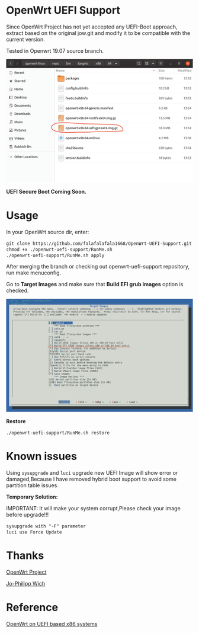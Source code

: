 # OpenWrt UEFI Support
Since OpenWrt Project has not yet accepted any UEFI-Boot approach, extract based on the original jow.git and modify it to be compatible with the current version.

Tested in Openwrt 19.07 source branch.

![](https://github.com/falafalafala1668/OpenWrt-UEFI-Support/blob/master/src/Screenshots/2.png)

**UEFI Secure Boot Coming Soon.**

# Usage
In your OpenWrt source dir, enter:

```
git clone https://github.com/falafalafala1668/OpenWrt-UEFI-Support.git
chmod +x ./openwrt-uefi-support/RunMe.sh
./openwrt-uefi-support/RunMe.sh apply
```

After merging the branch or checking out openwrt-uefi-support repository, run make menuconfig.

Go to **Target Images** and make sure that **Build EFI grub images** option is checked.

![](https://github.com/falafalafala1668/OpenWrt-UEFI-Support/blob/master/src/Screenshots/1.png)

**Restore**

```
./openwrt-uefi-support/RunMe.sh restore
```
# Known issues

Using `sysupgrade` and `luci` upgrade new UEFI Image will show error or damaged,Because I have removed hybrid boot support to avoid some partition table issues.

**Temporary Solution:**

IMPORTANT: It will make your system corrupt,Please check your image before upgrade!!!
```
sysupgrade with "-F" parameter
luci use Force Update
```

# Thanks
[OpenWrt Project](https://github.com/openwrt/openwrt.git)

[Jo-Philipp Wich](https://git.openwrt.org/openwrt/staging/jow.git)

# Reference
[OpenWrt on UEFI based x86 systems](https://openwrt.org/docs/guide-developer/uefi-bootable-image)
